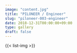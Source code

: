 ```yaml
---
image: "content.jpg"
title: "PILONEER / Engineer"
slug: "piloneer-003-engineer"
date: 2018-12-31T00:00:00+09:00
type: gallery
draft: false
---
```

{{< list-img >}}